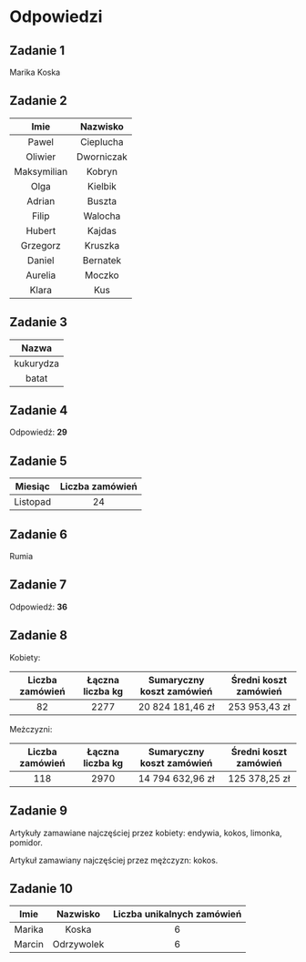 # Odpowiedzi

## Zadanie 1

Marika Koska

## Zadanie 2

|   **Imie**  | **Nazwisko** |
|:-----------:|:------------:|
|    Pawel    |   Cieplucha  |
|   Oliwier   |  Dworniczak  |
| Maksymilian |    Kobryn    |
|     Olga    |    Kielbik   |
|    Adrian   |    Buszta    |
|    Filip    |    Walocha   |
|    Hubert   |    Kajdas    |
|   Grzegorz  |    Kruszka   |
|    Daniel   |   Bernatek   |
|   Aurelia   |    Moczko    |
|    Klara    |      Kus     |

## Zadanie 3

| **Nazwa** |
|:---------:|
| kukurydza |
|   batat   |

## Zadanie 4

Odpowiedź: **29**

## Zadanie 5

|   **Miesiąc**  | **Liczba zamówień** |
|:-----------:|:------------:|
|    Listopad    |   24  |

## Zadanie 6

Rumia

## Zadanie 7

Odpowiedź: **36**

## Zadanie 8

Kobiety:

| **Liczba zamówień** | **Łączna liczba kg** | **Sumaryczny koszt zamówień** | **Średni koszt zamówień** |
|:-------------------:|:--------------------:|:-----------------------------:|:-------------------------:|
|          82         |         2277         |        20 824 181,46 zł       |       253 953,43 zł       |

Meżczyzni:

| **Liczba zamówień** | **Łączna liczba kg** | **Sumaryczny koszt zamówień** | **Średni koszt zamówień** |
|:-------------------:|:--------------------:|:-----------------------------:|:-------------------------:|
|         118         |         2970         |        14 794 632,96 zł       |       125 378,25 zł       |

## Zadanie 9

Artykuły zamawiane najczęściej przez kobiety: endywia, kokos, limonka, pomidor.

Artykuł zamawiany najczęściej przez mężczyzn: kokos.

## Zadanie 10

| **Imie** | **Nazwisko** | **Liczba unikalnych zamówień** |
|:--------:|:------------:|:------------------------------:|
|  Marika  |     Koska    |                6               |
|  Marcin  |  Odrzywolek  |                6               |

